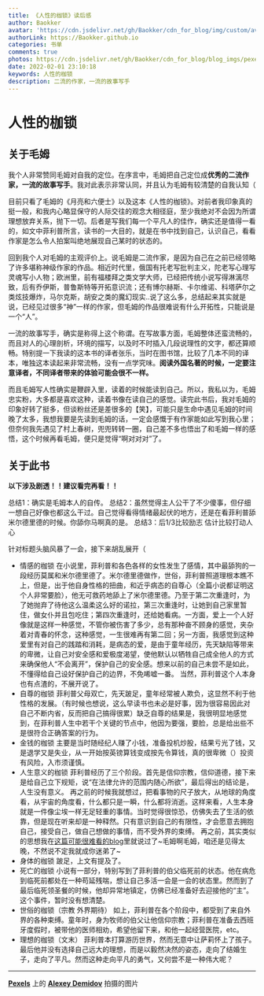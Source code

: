 ```yaml
---
title: 《人性的枷锁》读后感
author: Baokker
avatar: 'https://cdn.jsdelivr.net/gh/Baokker/cdn_for_blog/img/custom/avatar.jpg'
authorLink: https://Baokker.github.io
categories: 书单
comments: true
photos: https://cdn.jsdelivr.net/gh/Baokker/cdn_for_blog/blog_imgs/pexels-alexey-demidov-10259191.jpg
date: 2022-02-01 23:10:18
keywords: 人性的枷锁
description: 二流的作家，一流的故事写手
---
```






# 人性的枷锁

## 关于毛姆

我个人非常赞同毛姆对自我的定位。在序言中，毛姆把自己定位成**优秀的二流作家，一流的故事写手**。我对此表示非常认同，并且认为毛姆有较清楚的自我认知（

目前只看了毛姆的《月亮和六便士》以及这本《人性的枷锁》。对前者我印象真的挺一般，和我内心略显保守的人际交往的观念大相径庭，至少我绝对不会因为所谓理想放弃关系，抛下一切。后者是写我们每一个平凡人的佳作，确实还是值得一看的，如文中菲利普所言，读书的一大目的，就是在书中找到自己，认识自己，看看作家是怎么令人拍案叫绝地展现自己某时的状态的。

回到我个人对毛姆的主观评价上。说毛姆是二流作家，是因为自己在之前已经领略了许多堪称神级作家的作品。相近时代里，俄国有托老写批判主义，陀老写心理写灵魂写小人物；欧洲里，前有福楼拜之类文学大师，已经把传统小说写得淋漓尽致，后有乔伊斯，普鲁斯特等开拓意识流；还有博尔赫斯、卡尔维诺、科塔萨尔之类炫技爆炸，马尔克斯，胡安之类的魔幻现实..说了这么多，总结起来其实就是说，已经见过很多“神”一样的作家，但毛姆的作品很难说有什么开拓性，只能说是一个“人”。

一流的故事写手，确实是称得上这个称谓。在写故事方面，毛姆整体还蛮流畅的，而且对人的心理剖析，环境的描写，以及时不时插入几段说理性的文字，都还算顺畅。特别提一下我读的这本书的译者张乐，当时在图书馆，比较了几本不同的译本，唯独这本读起来非常流畅，没有一点学究味。**阅读外国名著的时候，一定要注意译者，不同译者带来的体验可能会很不一样。**

而且毛姆写人性确实是鞭辟入里，读着的时候能读到自己。所以，我私以为，毛姆忠实粉，大多都是喜欢这种，读着书像在读自己的感觉。读完此书后，我对毛姆的印象好转了挺多，但谈粉丝还是差很多的【笑】，可能只是生命中遇见毛姆的时间晚了太多，我想我要是先读到毛姆的话，一定会感慨于有作家能如此写到我心里；但奈何我先遇见了村上春树，兜兜转转一圈，自己差不多也悟出了和毛姆一样的感悟，这个时候再看毛姆，便只是觉得“啊对对对”了。



## 关于此书

**以下涉及剧透！！建议看完再看！！**

总结1：确实是毛姆本人的自传。
总结2：虽然觉得主人公干了不少傻事，但仔细一想自己好像也都这么干过。自己觉得看得情绪最起伏的地方，还是在看菲利普舔米尔德里德的时候。你舔你马啊真的是。
总结3：后1/3比较励志 估计比较打动人心

针对标题头脑风暴了一会，接下来胡乱展开（

- 情感的枷锁
  在小说里，菲利普和各色各样的女性发生了感情，其中最舔狗的一段经历莫属和米尔德里德了。米尔德里德做作，世俗，菲利普照道理根本瞧不上，但是，出于他自身性格的扭曲，和近乎病态的自尊心（全篇小说都证明这个人非常要脸），他无可救药地舔上了米尔德里德。乃至于第二次重逢时，为了她抛弃了待他这么温柔这么好的诺拉，第三次重逢时，让她到自己家里暂住，做女仆并且包吃住；第四次重逢时，还给她看病。一方面，爱上一个人好像就是这样一种感觉，不管你被伤害了多少，总有那种奋不顾身的感觉，夹杂着对青春的怀念，这种感觉，一生很难再有第二回；另一方面，我感觉到这种爱里有对自己的践踏和消耗，是病态的爱，是由于童年经历，先天缺陷等带来的卑微，让自己对安全感和爱极度渴望，使他默认以牺牲自己成全他人的方式来确保他人“不会离开”，保护自己的安全感。想来以前的自己未尝不是如此，不懂得给自己设好保护自己的边界，不免唏嘘一番。
  当然，菲利普这个人本身也有点渣的，不展开说了。
- 自尊的枷锁
  菲利普父母双亡，先天跛足，童年经常被人欺负，这显然不利于他性格的发展。（有时候也想说，这么早读书也未必是好事，因为很容易因此对自己不断内省，反而把自己搞得很累）缺乏自尊的结果是，我很明显地感觉到，在菲利普人生中若干个关键的节点中，他因为要强，要脸，总是给出些不是很符合正确答案的行为。
- 金钱的枷锁
  主要是当时随经纪人赚了小钱，准备投机炒股，结果亏光了钱，又是退学又是失业，从一开始按英镑算钱变成按先令算钱，真的很卑微（）投资有风险，入市须谨慎。
- 人生意义的枷锁
  菲利普经历了三个阶段。首先是信仰宗教，信仰道德，接下来是给自己立下规矩，说“在法律允许的范围内随心所欲”，最后得出的结论是，人生没有意义。
  再之前的时候我就想过，把看事物的尺子放大，从地球的角度看，从宇宙的角度看，什么都只是一瞬，什么都将消逝。这样来看，人生本身就是一件像尘埃一样无足轻重的事情。当时觉得很惊恐，仿佛失去了生活的依靠，但是现在听来却是一种释然。只有意识到自己的有限性，才会愿意去拥抱自己，接受自己，做自己想做的事情，而不受外界的束缚。
  再之前，其实类似的思想我在[这篇可能很难看的blog](https://baokker.github.io/2021/08/17/%E3%80%8A%E9%9D%9E%E7%90%86%E6%80%A7%E7%9A%84%E4%BA%BA%E3%80%8B%E8%AF%BB%E5%90%8E%E6%84%9F/)里就说过了~毛姆啊毛姆，咱还是见得太晚，不然说不定我就成你迷弟了~
- 身体的枷锁
  跛足，上文有提及了。
- 死亡的枷锁
  小说有一部分，特别写到了菲利普的伯父临死前的状态。他在病危到临死前都处在一种苟延残喘，想让自己多活一会是一会的状态里。然而到了最后临死领圣餐的时候，他却异常地镇定，仿佛已经准备好去迎接他的“主”。这个事件，暂时没有想清楚。
- 世俗的枷锁（宗教 外界期待）
  如上，菲利普在各个阶段中，都受到了来自外界的各种束缚。童年时，身为牧师的伯父让他信仰宗教；菲利普在准备去西班牙度假时，被带他的医师相劝，希望他留下来，和他一起经营医院，etc。
- 理想的枷锁（文末）
  菲利普本打算游历世界，然而无意中让萨莉怀上了孩子。最后他并没有选择自己远大的理想，而是以毅然决然的姿态，走向了结婚生子，走向了平凡。然而这种走向平凡的勇气，又何尝不是一种伟大呢？

---

**[Pexels](https://www.pexels.com/zh-cn/photo/10259191/?utm_content=attributionCopyText&utm_medium=referral&utm_source=pexels)** 上的 **[Alexey Demidov](https://www.pexels.com/zh-cn/@theplanetspeaks?utm_content=attributionCopyText&utm_medium=referral&utm_source=pexels)** 拍摄的图片

